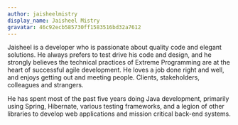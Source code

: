 ```yaml
---
author: jaisheelmistry
display_name: Jaisheel Mistry
gravatar: 46c92ecb585730ff1583516bd32a7612
---
```

Jaisheel is a developer who is passionate about quality code and elegant solutions.
He always prefers to test drive his code and design, and he strongly believes
the technical practices of Extreme Programming are at the heart of successful
agile development. He loves a job done right and well, and enjoys getting out
and meeting people. Clients, stakeholders, colleagues and strangers.

He has spent most of the past five years doing Java development, primarily
using Spring, Hibernate, various testing frameworks, and a legion of other
libraries to develop web applications and mission critical back-end systems.